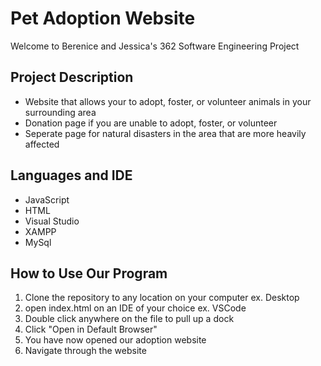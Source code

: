 # Pet Adoption Website 

Welcome to Berenice and Jessica's 362 Software Engineering Project 

## Project Description 

* Website that allows your to adopt, foster, or volunteer animals in your surrounding area
* Donation page if you are unable to adopt, foster, or volunteer
* Seperate page for natural disasters in the area that are more heavily affected

## Languages and IDE

* JavaScript
* HTML
* Visual Studio
* XAMPP
* MySql

## How to Use Our Program
1. Clone the repository to any location on your computer
    ex. Desktop 
2. open index.html on an IDE of your choice 
    ex. VSCode
3. Double click anywhere on the file to pull up a dock 
4. Click "Open in Default Browser"
5. You have now opened our adoption website
6. Navigate through the website 